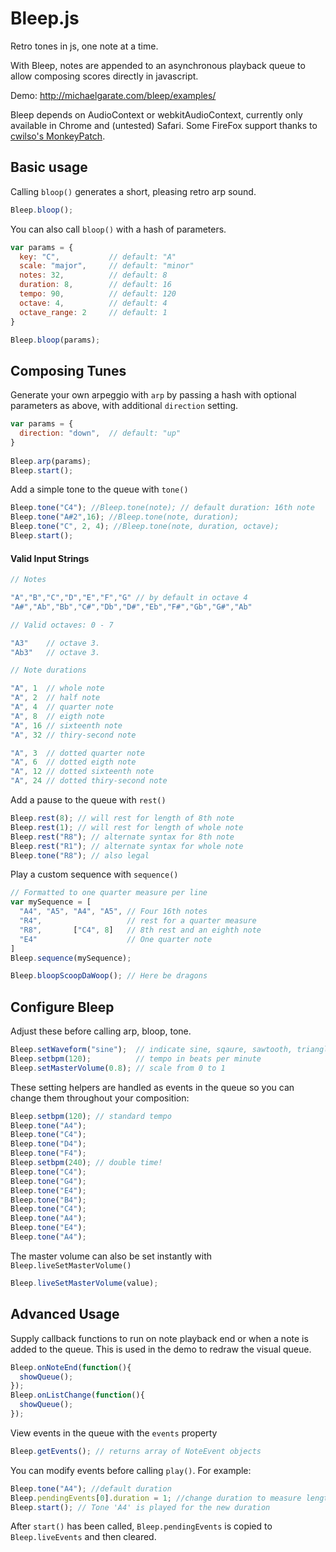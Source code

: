 Bleep.js
========

Retro tones in js, one note at a time. 

With Bleep, notes are appended to an asynchronous playback queue to allow composing scores directly in javascript. 

Demo: http://michaelgarate.com/bleep/examples/

Bleep depends on AudioContext or webkitAudioContext, currently only available in Chrome and (untested) Safari. Some FireFox support thanks to [cwilso's MonkeyPatch](https://github.com/cwilso/AudioContext-MonkeyPatch). 


Basic usage
-----------


Calling `bloop()` generates a short, pleasing retro arp sound.
~~~ js
Bleep.bloop();
~~~
You can also call `bloop()` with a hash of parameters.
~~~ js
var params = {
  key: "C",           // default: "A"
  scale: "major",     // default: "minor"
  notes: 32,          // default: 8
  duration: 8,        // default: 16
  tempo: 90,          // default: 120
  octave: 4,          // default: 4
  octave_range: 2     // default: 1
}

Bleep.bloop(params);
~~~

Composing Tunes
-----------

Generate your own arpeggio with `arp` by passing a hash with optional parameters as above, with additional `direction` setting.
~~~ js
var params = {
  direction: "down",  // default: "up"
}
              
Bleep.arp(params); 
Bleep.start();
~~~


Add a simple tone to the queue with `tone()`
~~~ js
Bleep.tone("C4"); //Bleep.tone(note); // default duration: 16th note
Bleep.tone("A#2",16); //Bleep.tone(note, duration);
Bleep.tone("C", 2, 4); //Bleep.tone(note, duration, octave);
Bleep.start();
~~~


#### Valid Input Strings
~~~ js
// Notes

"A","B","C","D","E","F","G" // by default in octave 4
"A#","Ab","Bb","C#","Db","D#","Eb","F#","Gb","G#","Ab"

// Valid octaves: 0 - 7

"A3"    // octave 3. 
"Ab3"   // octave 3.

// Note durations

"A", 1  // whole note
"A", 2  // half note
"A", 4  // quarter note
"A", 8  // eigth note
"A", 16 // sixteenth note
"A", 32 // thiry-second note

"A", 3  // dotted quarter note
"A", 6  // dotted eigth note
"A", 12 // dotted sixteenth note
"A", 24 // dotted thiry-second note


~~~


Add a pause to the queue with `rest()`
~~~ js
Bleep.rest(8); // will rest for length of 8th note
Bleep.rest(1); // will rest for length of whole note
Bleep.rest("R8"); // alternate syntax for 8th note
Bleep.rest("R1"); // alternate syntax for whole note
Bleep.tone("R8"); // also legal
~~~


Play a custom sequence with `sequence()`
~~~ js
// Formatted to one quarter measure per line
var mySequence = [
  "A4", "A5", "A4", "A5", // Four 16th notes
  "R4",                   // rest for a quarter measure
  "R8",       ["C4", 8]   // 8th rest and an eighth note
  "E4"                    // One quarter note
]
Bleep.sequence(mySequence);
~~~


~~~ js
Bleep.bloopScoopDaWoop(); // Here be dragons
~~~

Configure Bleep
--------
Adjust these before calling arp, bloop, tone. 
~~~ js
Bleep.setWaveform("sine");  // indicate sine, sqaure, sawtooth, triangle
Bleep.setbpm(120);          // tempo in beats per minute
Bleep.setMasterVolume(0.8); // scale from 0 to 1
~~~

These setting helpers are handled as events in the queue so you can change them throughout your composition:
~~~ js
Bleep.setbpm(120); // standard tempo
Bleep.tone("A4");
Bleep.tone("C4");
Bleep.tone("D4");
Bleep.tone("F4");
Bleep.setbpm(240); // double time!
Bleep.tone("C4");
Bleep.tone("G4");
Bleep.tone("E4");
Bleep.tone("B4");
Bleep.tone("C4");
Bleep.tone("A4");
Bleep.tone("E4");
Bleep.tone("A4");
~~~

The master volume can also be set instantly with `Bleep.liveSetMasterVolume()`
~~~ js
Bleep.liveSetMasterVolume(value);
~~~

Advanced Usage
--------
Supply callback functions to run on note playback end or when a note is added to the queue. This is used in the demo to redraw the visual queue.

~~~ js
Bleep.onNoteEnd(function(){
  showQueue();
});
Bleep.onListChange(function(){
  showQueue();
});
~~~

View events in the queue with the `events` property
~~~ js
Bleep.getEvents(); // returns array of NoteEvent objects
~~~

You can modify events before calling `play()`. For example:
~~~ js
Bleep.tone("A4"); //default duration
Bleep.pendingEvents[0].duration = 1; //change duration to measure length
Bleep.start(); // Tone 'A4' is played for the new duration
~~~

After `start()` has been called, `Bleep.pendingEvents` is copied to `Bleep.liveEvents` and then cleared. 


